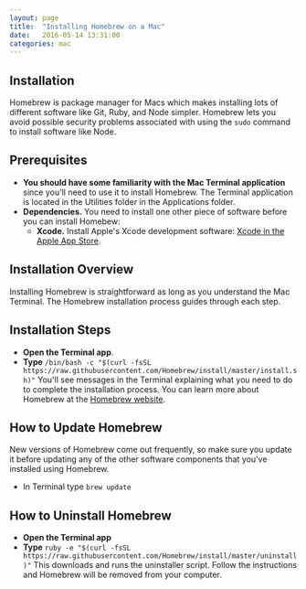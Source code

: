 ```yaml
---
layout: page
title:  "Installing Homebrew on a Mac"
date:   2016-05-14 13:31:00
categories: mac
---
```


## Installation
Homebrew is package manager for Macs which makes installing lots of different software like Git, Ruby, and Node simpler. Homebrew lets you avoid possible security problems associated with using the `sudo` command to install software like Node.

## Prerequisites
* **You should have some familiarity with the Mac Terminal application** since you'll need to use it to install Homebrew. The Terminal application is located in the Utilities folder in the Applications folder.
* **Dependencies.** You need to install one other piece of software before you can install Homebew:
  * **Xcode.** Install Apple's Xcode development software: [Xcode in the Apple App Store](http://itunes.apple.com/us/app/xcode/id497799835?ls=1&mt=12). 

## Installation Overview
Installing Homebrew is straightforward as long as you understand the Mac Terminal. The Homebrew installation process guides through each step.

## Installation Steps
* **Open the Terminal app**.
* **Type** `/bin/bash -c "$(curl -fsSL https://raw.githubusercontent.com/Homebrew/install/master/install.sh)"` You'll see messages in the Terminal explaining what you need to do to complete the installation process. You can learn more about Homebrew at the [Homebrew website](http://brew.sh/).

## How to Update Homebrew
New versions of Homebrew come out frequently, so make sure you update it before updating any of the other software components that you've installed using Homebrew.
* In Terminal type `brew update`

## How to Uninstall Homebrew
* **Open the Terminal app**
* **Type** `ruby -e "$(curl -fsSL https://raw.githubusercontent.com/Homebrew/install/master/uninstall)"` This downloads and runs the uninstaller script. Follow the instructions and Homebrew will be removed from your computer.
